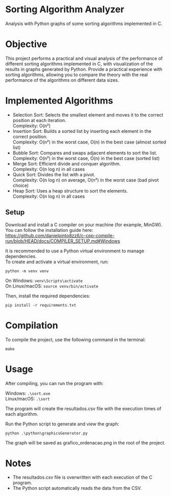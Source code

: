 # Sorting Algorithm Analyzer
Analysis with Python graphs of some sorting algorithms implemented in C.

# Objective
This project performs a practical and visual analysis of the performance of different sorting algorithms implemented in C, with visualization of the results in graphs generated by Python.
Provide a practical experience with sorting algorithms, allowing you to compare the theory with the real performance of the algorithms on different data sizes.

# Implemented Algorithms
- Selection Sort: Selects the smallest element and moves it to the correct position at each iteration.<br>
Complexity: O(n²)
- Insertion Sort: Builds a sorted list by inserting each element in the correct position. <br>
Complexity: O(n²) in the worst case, O(n) in the best case (almost sorted list)
- Bubble Sort: Compares and swaps adjacent elements to sort the list. <br>
Complexity: O(n²) in the worst case, O(n) in the best case (sorted list)
- Merge Sort: Efficient divide and conquer algorithm.<br> Complexity: O(n log n) in all cases
- Quick Sort: Divides the list with a pivot.<br> Complexity: O(n log n) on average, O(n²) in the worst case (bad pivot choice)
- Heap Sort: Uses a heap structure to sort the elements.<br> Complexity: O(n log n) in all cases

## Setup

Download and install a C compiler on your machine (for example, MinGW).
You can follow the installation guide here: https://github.com/danielpinto8zz6/c-cpp-compile-run/blob/HEAD/docs/COMPILER_SETUP.md#Windows
<br>

It is recommended to use a Python virtual environment to manage dependencies.  
To create and activate a virtual environment, run:

```
python -m venv venv
```
On Windows: ```venv\Scripts\activate```<br>
On Linux/macOS: ```source venv/bin/activate```


Then, install the required dependencies:

```
pip install -r requirements.txt
```

# Compilation
To compile the project, use the following command in the terminal:
```
make
```
# Usage

After compiling, you can run the program with:

 Windows:  ``` .\sort.exe ```<br>
 Linux/macOS: ``` .\sort ```

The program will create the resultados.csv file with the execution times of each algorithm.

Run the Python script to generate and view the graph:
```
python .\python\graphicsGenerator.py
```

The graph will be saved as grafico_ordenacao.png in the root of the project.

# Notes

- The resultados.csv file is overwritten with each execution of the C program.<br>
- The Python script automatically reads the data from the CSV.
